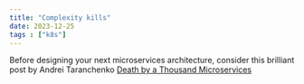 ```yaml
---
title: "Complexity kills"
date: 2023-12-25
tags : ["k8s"]
---
```

Before designing your next microservices architecture, consider this brilliant post by Andrei Taranchenko [Death by a Thousand Microservices](https://renegadeotter.com/2023/09/10/death-by-a-thousand-microservices)
<!--more-->